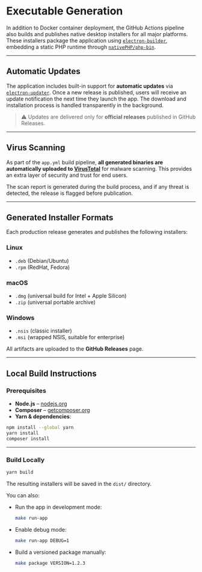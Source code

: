 # Executable Generation

In addition to Docker container deployment, the GitHub Actions pipeline also builds and publishes native desktop installers for all major platforms. These installers package the application using [`electron-builder`](https://www.electron.build/), embedding a static PHP runtime through [`nativePHP/php-bin`](https://github.com/crazywhalecc/static-php-cli).

---

## Automatic Updates

The application includes built-in support for **automatic updates** via [`electron-updater`](https://www.electron.build/auto-update). Once a new release is published, users will receive an update notification the next time they launch the app. The download and installation process is handled transparently in the background.

> ⚠️ Updates are delivered only for **official releases** published in GitHub Releases.

---

## Virus Scanning

As part of the `app.yml` build pipeline, **all generated binaries are automatically uploaded to [VirusTotal](https://www.virustotal.com/)** for malware scanning. This provides an extra layer of security and trust for end users.

The scan report is generated during the build process, and if any threat is detected, the release is flagged before publication.

---

## Generated Installer Formats

Each production release generates and publishes the following installers:

### **Linux**

* `.deb` (Debian/Ubuntu)
* `.rpm` (RedHat, Fedora)

### **macOS**

* `.dmg` (universal build for Intel + Apple Silicon)
* `.zip` (universal portable archive)

### **Windows**

* `.nsis` (classic installer)
* `.msi` (wrapped NSIS, suitable for enterprise)

All artifacts are uploaded to the **GitHub Releases** page.

---

## Local Build Instructions

### Prerequisites

* **Node.js** – [nodejs.org](https://nodejs.org/)
* **Composer** – [getcomposer.org](https://getcomposer.org/)
* **Yarn & dependencies**:

```bash
npm install --global yarn
yarn install
composer install
```

---

### Build Locally

```bash
yarn build
```

The resulting installers will be saved in the `dist/` directory.

You can also:

* Run the app in development mode:

  ```bash
  make run-app
  ```

* Enable debug mode:

  ```bash
  make run-app DEBUG=1
  ```

* Build a versioned package manually:

  ```bash
  make package VERSION=1.2.3
  ```

